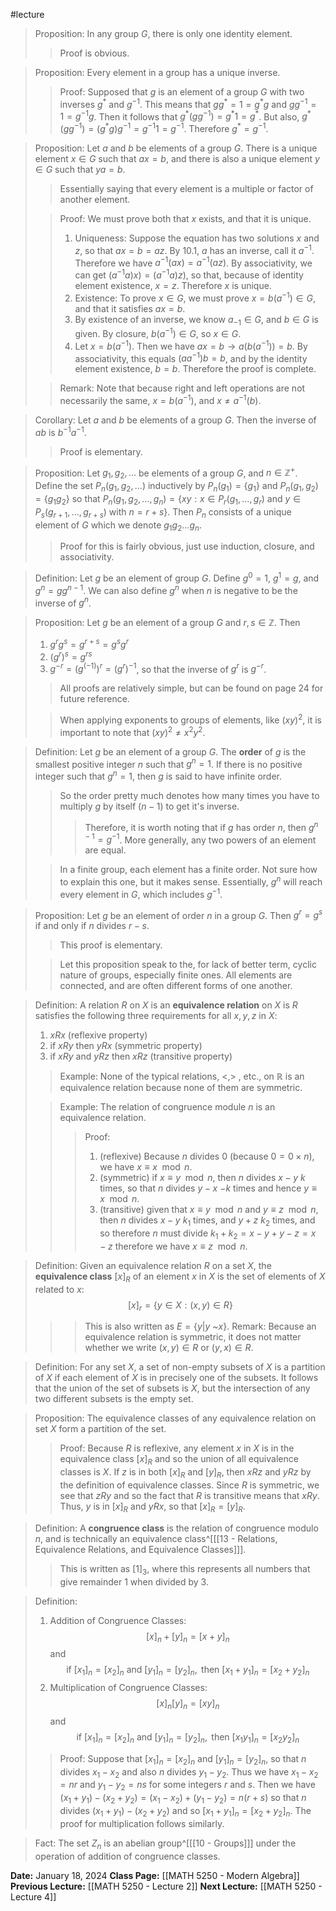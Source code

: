 #lecture 

>Proposition: In any group $G$, there is only one identity element.
>>Proof is obvious.

>Proposition: Every element in a group has a unique inverse.
>>Proof: Supposed that $g$ is an element of a group $G$ with two inverses $g^*$ and $g^{-1}$. This means that $gg^*=1=g^*g$  and $gg^{-1}=1=g^{-1}g$. Then it follows that $g^*(gg^{-1})=g^*1=g^*$. But also, $g^*(gg^{-1})=(g^*g)g^{-1}=g^{-1}1=g^{-1}$. Therefore $g^*=g^{-1}$.

>Proposition: Let $a$ and $b$ be elements of a group $G$. There is a unique element $x \in G$ such that $ax=b$, and there is also a unique element $y \in G$ such that $ya=b$. 
>>Essentially saying that every element is a multiple or factor of another element.
>
>>Proof: We must prove both that $x$ exists, and that it is unique. 
>>1. Uniqueness: Suppose the equation has two solutions $x$ and $z$, so that $ax=b=az$. By 10.1, $a$ has an inverse, call it $a^{-1}$. Therefore we have $a^{-1}(ax)=a^{-1}(az)$. By associativity, we can get $(a^{-1}a)x)=(a^{-1}a)z)$, so that, because of identity element existence, $x=z$. Therefore $x$ is unique.
>>2. Existence: To prove $x \in G$, we must prove $x=b(a^{-1}) \in G$, and that it satisfies $ax=b$. 
>>	1. By existence of an inverse, we know $a_{-1} \in G$, and $b \in G$ is given. By closure, $b(a^{-1}) \in G$, so $x \in G$. 
>>	2. Let $x=b(a^{-1})$. Then we have $ax=b \rightarrow a(b(a^{-1}))=b$. By associativity, this equals $(aa^{-1})b=b$, and by the identity element existence, $b=b$. 
>>Therefore the proof is complete. 
>
>>Remark: Note that because right and left operations are not necessarily the same, $x=b(a^{-1})$, and $x \neq a^{-1}(b)$.

>Corollary: Let $a$ and $b$ be elements of a group $G$. Then the inverse of $ab$ is $b^{-1}a^{-1}$.
>>Proof is elementary.

>Proposition: Let $g_1, g_2, \dots$ be elements of a group $G$, and $n \in \mathbb{Z}^+$. Define the set $P_n(g_1,g_2,\dots)$ inductively by $P_n(g_1)=\{g_1\}$ and $P_n(g_1,g_{2})=\{g_1g_{2}\}$ so that $P_n(g_1,g_2,\dots,g_n)=\{xy: x \in P_r(g_1,\dots,g_r) \text{ and } y \in P_s(g_{r+1}, \dots, g_{r+s}) \text{ with } n=r+s\}$. Then $P_n$ consists of a unique element of $G$ which we denote $g_1g_2\dots g_n$.
>>Proof for this is fairly obvious, just use induction, closure, and associativity.

>Definition: Let $g$ be an element of group $G$. Define $g^0=1$, $g^1=g$, and $g^n=gg^{n-1}$. We can also define $g^n$ when $n$ is negative to be the inverse of $g^{n}$. 

>Proposition: Let $g$ be an element of a group $G$ and $r,s \in \mathbb{Z}$. Then
>1. $g^rg^s=g^{r+s}=g^sg^r$
>2. $(g^r)^s=g^{rs}$
>3. $g^{-r}=(g^{(-1)})^r=(g^r)^{-1}$, so that the inverse of $g^r$ is $g^{-r}$.
>>All proofs are relatively simple, but can be found on page 24 for future reference. 
>
>>When applying exponents to groups of elements, like $(xy)^2$, it is important to note that $(xy)^2 \neq x^2y^2$. 

>Definition: Let $g$ be an element of a group $G$. The **order** of $g$ is the smallest positive integer $n$ such that $g^n=1$. If there is no positive integer such that $g^n=1$, then $g$ is said to have infinite order.
>>So the order pretty much denotes how many times you have to multiply $g$ by itself ($n-1$) to get it's inverse. 
>>>Therefore, it is worth noting that if $g$ has order $n$, then $g^{n-1}=g^{-1}$. More generally, any two powers of an element are equal.
>
>>In a finite group, each element has a finite order. Not sure how to explain this one, but it makes sense. Essentially, $g^n$ will reach every element in $G$, which includes $g^{-1}$. 

>Proposition: Let $g$ be an element of order $n$ in a group $G$. Then $g^r=g^s$ if and only if $n$ divides $r-s$. 
>>This proof is elementary.
>
>>Let this proposition speak to the, for lack of better term, cyclic nature of groups, especially finite ones. All elements are connected, and are often different forms of one another. 

>Definition: A relation $R$ on $X$ is an **equivalence relation** on $X$ is $R$ satisfies the following three requirements for all $x,y,z$ in $X$:
>1. $xRx$ (reflexive property)
>2. if $xRy$ then $yRx$ (symmetric property)
>3. if $xRy$ and $yRz$ then $xRz$ (transitive property)
>>Example: None of the typical relations, $<,>$ , etc., on $\mathbb{R}$ is an equivalence relation because none of them are symmetric.
>
>>Example: The relation of congruence module $n$ is an equivalence relation. 
>>>Proof: 
>>>1. (reflexive) Because $n$ divides 0 (because $0= 0 \times n$), we have $x \equiv x \mod n$. 
>>>2. (symmetric) if $x \equiv y \mod n$, then $n$ divides $x-y$ $k$ times, so that $n$ divides $y-x$ $-k$ times and hence $y \equiv x \mod n$.
>>>3. (transitive) given that $x \equiv y \mod n$ and $y \equiv z \mod n$, then $n$ divides $x-y$ $k_1$ times, and $y+z$ $k_2$ times, and so therefore $n$ must divide $k_1 + k_2 = x - y + y - z = x - z$ therefore we have $x \equiv z \mod n$.

>Definition: Given an equivalence relation $R$ on a set $X$, the **equivalence class** $[x]_R$ of an element $x$ in $X$ is the set of elements of $X$ related to $x$: $$[x]_r = \{y \in X: (x,y) \in R\}$$
>>>This is also written as $E = \{y|y$ ~$x\}$. 
>>Remark: Because an equivalence relation is symmetric, it does not matter whether we write $(x,y) \in R$ or $(y,x) \in R$. 

>Definition: For any set $X$, a set of non-empty subsets of $X$ is a partition of $X$ if each element of $X$ is in precisely one of the subsets. It follows that the union of the set of subsets is $X$, but the intersection of any two different subsets is the empty set.

>Proposition: The equivalence classes of any equivalence relation on  set $X$ form a partition of the set.
>>Proof: Because $R$ is reflexive, any element $x$ in $X$ is in the equivalence class $[x]_R$ and so the union of all equivalence classes is $X$. If $z$ is in both $[x]_R$ and $[y]_R$, then $xRz$ and $yRz$ by the definition of equivalence classes. Since $R$ is symmetric, we see that $zRy$ and so the fact that $R$ is transitive means that $xRy$. Thus, $y$ is in $[x]_R$ and $yRx$, so that $[x]_R = [y]_R$. 

>Definition: A **congruence class** is the relation of congruence modulo $n$, and is technically an equivalence class^[[[13 - Relations, Equivalence Relations, and Equivalence Classes]]]. 
>
>>This is written as $[1]_3$, where this represents all numbers that give remainder $1$ when divided by $3$. 

>Definition:
>1. Addition of Congruence Classes: $$[x]_{n}  +[y]_{n}=[x+y]_{n}$$
>and $$ \text{if } [x_{1}]_{n} = [x_{2}]_{n} \text{ and } [y_{1}]_{n} = [y_{2}]_{n}, \text{ then } [x_{1}+y_{1}]_{n} = [x_{2}+y_{2}]_{n}$$
>2. Multiplication of Congruence Classes: $$[x]_{n}[y]_{n}=[xy]_{n}$$
>and $$ \text{if } [x_{1}]_{n} = [x_{2}]_{n} \text{ and } [y_{1}]_{n} = [y_{2}]_{n}, \text{ then } [x_{1}y_{1}]_{n} = [x_{2}y_{2}]_{n}$$
>>Proof: Suppose that $[x_1]_n=[x_2]_n$ and $[y_1]_n=[y_2]_n$, so that $n$ divides $x_1-x_2$ and also $n$ divides $y_1-y_2$. Thus we have $x_1 - x_2=nr$ and $y_1-y_2=ns$ for some integers $r$ and $s$. Then we have $(x_1+y_1)-(x_2+y_2)=(x_1-x_2)+(y_1-y_2)=n(r+s)$ so that $n$ divides $(x_1+y_1)-(x_2+y_2)$ and so $[x_1+y_1]_n=[x_2+y_2]_n$.
>>The proof for multiplication follows similarly.

>Fact: The set $Z_n$ is an abelian group^[[[10 - Groups]]] under the operation of addition of congruence classes.

**Date:** January 18, 2024
**Class Page:** [[MATH 5250 - Modern Algebra]]
**Previous Lecture:** [[MATH 5250 - Lecture 2]]
**Next Lecture:** [[MATH 5250 - Lecture 4]]
